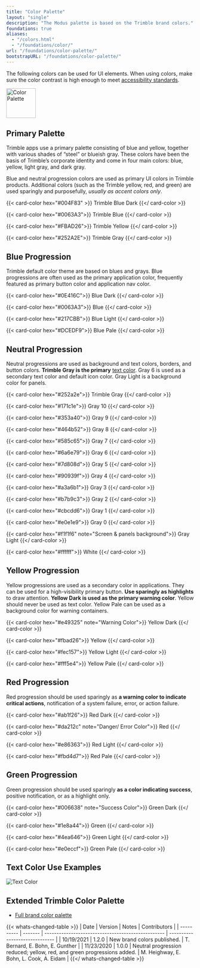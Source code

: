 ```yaml
---
title: "Color Palette"
layout: "single"
description: "The Modus palette is based on the Trimble brand colors."
foundations: true
aliases:
  - "/colors.html"
  - "/foundations/color/"
url: "/foundations/color-palette/"
bootstrapURL: "/foundations/color-palette/"
---
```


The following colors can be used for UI elements. When using colors, make sure the color contrast is high enough to meet [accessibility standards](/foundations/accessibility/).

<img src="/img/color-palette.svg" class="img-fluid w-100 bg-light text-center mx-auto mb-4" height="79" alt="Color Palette">

## Primary Palette

Trimble apps use a primary palette consisting of blue and yellow, together with various shades of “steel” or blueish gray. These colors have been the basis of Trimble’s corporate identity and come in four main colors: blue, yellow, light gray, and dark gray.

Blue and neutral progression colors are used as primary UI colors in Trimble products. Additional colors (such as the Trimble yellow, red, and green) are used sparingly and purposefully, _usually as accent colors only_.

<div class="row">

{{< card-color hex="#004F83" >}}
Trimble Blue Dark
{{</ card-color >}}

{{< card-color hex="#0063A3">}}
Trimble Blue
{{</ card-color >}}

{{< card-color hex="#FBAD26">}}
Trimble Yellow
{{</ card-color >}}

{{< card-color hex="#252A2E">}}
Trimble Gray
{{</ card-color >}}

</div>

## Blue Progression

Trimble default color theme are based on blues and grays. Blue progressions are often used as the primary application color, frequently featured as primary button color and application nav color.

<div class="row">

{{< card-color hex="#0E416C">}}
Blue Dark
{{</ card-color >}}

{{< card-color hex="#0063A3">}}
Blue
{{</ card-color >}}

{{< card-color hex="#217CBB">}}
Blue Light
{{</ card-color >}}

{{< card-color hex="#DCEDF9">}}
Blue Pale
{{</ card-color >}}

</div>

## Neutral Progression

Neutral progressions are used as background and text colors, borders, and button colors. **Trimble Gray is the primary** [text color](/foundations/typography/). Gray 6 is used as a secondary text color and default icon color. Gray Light is a background color for panels.

<div class="row">

{{< card-color hex="#252a2e">}}
Trimble Gray
{{</ card-color >}}

{{< card-color hex="#171c1e">}}
Gray 10
{{</ card-color >}}

{{< card-color hex="#353a40">}}
Gray 9
{{</ card-color >}}

{{< card-color hex="#464b52">}}
Gray 8
{{</ card-color >}}

{{< card-color hex="#585c65">}}
Gray 7
{{</ card-color >}}

{{< card-color hex="#6a6e79">}}
Gray 6
{{</ card-color >}}

{{< card-color hex="#7d808d">}}
Gray 5
{{</ card-color >}}

{{< card-color hex="#90939f">}}
Gray 4
{{</ card-color >}}

{{< card-color hex="#a3a6b1">}}
Gray 3
{{</ card-color >}}

{{< card-color hex="#b7b9c3">}}
Gray 2
{{</ card-color >}}

{{< card-color hex="#cbcdd6">}}
Gray 1
{{</ card-color >}}

{{< card-color hex="#e0e1e9">}}
Gray 0
{{</ card-color >}}

{{< card-color hex="#f1f1f6" note="Screen & panels background">}}
Gray Light
{{</ card-color >}}

{{< card-color hex="#ffffff">}}
White
{{</ card-color >}}

</div>

## Yellow Progression

Yellow progressions are used as a secondary color in applications. They can be used for a high-visibility primary button. **Use sparingly as highlights** to draw attention. **Yellow Dark is used as the primary warning color**. Yellow should never be used as text color. Yellow Pale can be used as a background color for warning containers.

<div class="row">

{{< card-color hex="#e49325" note="Warning Color">}}
Yellow Dark
{{</ card-color >}}

{{< card-color hex="#fbad26">}}
Yellow
{{</ card-color >}}

{{< card-color hex="#fec157">}}
Yellow Light
{{</ card-color >}}

{{< card-color hex="#fff5e4">}}
Yellow Pale
{{</ card-color >}}

</div>

## Red Progression

Red progression should be used sparingly as **a warning color to indicate critical actions**, notification of a system failure, error, or action failure.

<div class="row">

{{< card-color hex="#ab1f26">}}
Red Dark
{{</ card-color >}}

{{< card-color hex="#da212c" note="Danger/ Error Color">}}
Red
{{</ card-color >}}

{{< card-color hex="#e86363">}}
Red Light
{{</ card-color >}}

{{< card-color hex="#fbd4d7">}}
Red Pale
{{</ card-color >}}

</div>

## Green Progression

Green progression should be used sparingly **as a color indicating success**, positive notification, or as a highlight only.

<div class="row">

{{< card-color hex="#006638" note="Success Color">}}
Green Dark
{{</ card-color >}}

{{< card-color hex="#1e8a44">}}
Green
{{</ card-color >}}

{{< card-color hex="#4ea646">}}
Green Light
{{</ card-color >}}

{{< card-color hex="#e0eccf">}}
Green Pale
{{</ card-color >}}

</div>

## Text Color Use Examples

![Text Color](/img/text-color.svg)

<!--## Download Swatch Files

- [Adobe – ASE](https://drive.google.com/open?id=0B44_OKHenyj3UUp3V2dTNzc3UTA)
- [SCSS](https://drive.google.com/open?id=0B44_OKHenyj3XzJLV1lxclFTYTg)
- [LESS](https://drive.google.com/open?id=0B44_OKHenyj3bTdRTlNSN1U1Nkk)
- [Spreadsheet](https://drive.google.com/open?id=1kZZYozwWd_8Z_UeSQ_OpzPPB5pUX1BYTsudEQ47O78Q)
- [Google Slides](https://drive.google.com/open?id=1nYtCUZ_dI6RsG_RVXAlA0THZZsah3fGFTnger3YVHMM)
- [Paint.net](https://drive.google.com/file/d/0B44_OKHenyj3NDBPMkFQUms0dTA/view?usp=sharing)
- [Sketch](https://drive.google.com/open?id=0B44_OKHenyj3blR1azhOTW41RzA)-->

## Extended Trimble Color Palette

- [Full brand color palette](https://brandfolder.com/trimble-brandfolder/trimble)

{{< whats-changed-table >}}
| Date | Version | Notes | Contributors |
| ---------- | ------- | -------------------------------------------------- | ------------------------------ |
| 10/19/2021 | 1.2.0 | New brand colors published.  | T. Bernard, E. Bohn, E. Gunther |
| 11/23/2020 | 1.0.0 | Neutral progression reduced; yellow, red, and green progressions added. | M. Heighway, E. Bohn, L. Cook, A. Eidam |
{{</ whats-changed-table >}}
